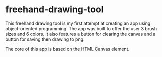 # freehand-drawing-tool
This freehand drawing tool is my first attempt at creating an app using object-oriented programming.
The app was built to offer the user 3 brush sizes and 6 colors.
It also features a button for clearing the canvas and a button for saving then drawing to png.

The core of this app is based on the HTML Canvas element.
